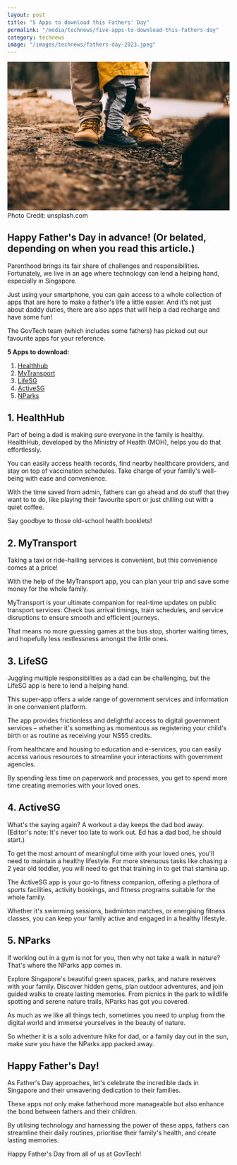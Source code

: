 ```yaml
---
layout: post
title: "5 Apps to download this Fathers' Day"
permalink: "/media/technews/five-apps-to-download-this-fathers-day"
category: technews
image: "/images/technews/fathers-day-2023.jpeg"
---
```


![Fathers' Day 2023](/images/technews/fathers-day-2023.jpeg)
Photo Credit: unsplash.com

## Happy Father's Day in advance! (Or belated, depending on when you read this article.)
Parenthood brings its fair share of challenges and responsibilities. Fortunately, we live in an age where technology can lend a helping hand, especially in Singapore.

Just using your smartphone, you can gain access to a whole collection of apps that are here to make a father's life a little easier. And it’s not just about daddy duties, there are also apps that will help a dad recharge and have some fun!

The GovTech team (which includes some fathers) has picked out our favourite apps for your reference.

**5 Apps to download:**
1. [Healthhub](/media/technews/five-apps-to-download-this-fathers-day#1-healthhub)
2. [MyTransport](/media/technews/five-apps-to-download-this-fathers-day#2-mytransport)
3. [LifeSG](/media/technews/five-apps-to-download-this-fathers-day#3-lifesg)
4. [ActiveSG](/media/technews/five-apps-to-download-this-fathers-day#4-activesg)
5. [NParks](/media/technews/five-apps-to-download-this-fathers-day#5-nparks)

## 1. HealthHub
Part of being a dad is making sure everyone in the family is healthy. HealthHub, developed by the Ministry of Health (MOH), helps you do that effortlessly.

You can easily access health records, find nearby healthcare providers, and stay on top of vaccination schedules. Take charge of your family's well-being with ease and convenience.

With the time saved from admin, fathers can go ahead and do stuff that they want to to do, like playing their favourite sport or  just chilling out with a quiet coffee.

Say goodbye to those old-school health booklets!

## 2. MyTransport
Taking a taxi or ride-hailing services is convenient, but this convenience comes at a price!

With the help of the MyTransport app, you can plan your trip and save some money for the whole family.

MyTransport is your ultimate companion for real-time updates on public transport services: Check bus arrival timings, train schedules, and service disruptions to ensure smooth and efficient journeys.

That means no more guessing games at the bus stop, shorter waiting times, and hopefully less restlessness amongst the little ones.


## 3. LifeSG
Juggling multiple responsibilities as a dad can be challenging, but the LifeSG app is here to lend a helping hand.

This super-app offers a wide range of government services and information in one convenient platform.

The app provides frictionless and delightful access to digital government services – whether it's something as momentous as registering your child's birth or as routine as receiving your NS55 credits.

From healthcare and housing to education and e-services, you can easily access various resources to streamline your interactions with government agencies.

By spending less time on paperwork and processes, you get to spend more time creating memories with your loved ones.


## 4. ActiveSG
What's the saying again? A workout a day keeps the dad bod away. (Editor's note: It's never too late to work out. Ed has a dad bod, he should start.)

To get the most amount of meaningful time with your loved ones, you'll need to maintain a healthy lifestyle. For more strenuous tasks like chasing a 2 year old toddler, you will need to get that training in to get that stamina up. 

The ActiveSG app is your go-to fitness companion, offering a plethora of sports facilities, activity bookings, and fitness programs suitable for the whole family.

Whether it's swimming sessions, badminton matches, or energising fitness classes, you can keep your family active and engaged in a healthy lifestyle.

## 5. NParks
If working out in a gym is not for you, then why not take a walk in nature? That's where the NParks app comes in.

Explore Singapore's beautiful green spaces, parks, and nature reserves with your family. Discover hidden gems, plan outdoor adventures, and join guided walks to create lasting memories. From picnics in the park to wildlife spotting and serene nature trails, NParks has got you covered.

As much as we like all things tech, sometimes you need to unplug from the digital world and immerse yourselves in the beauty of nature.

So whether it is a solo adventure hike for dad, or a family day out in the sun, make sure you have the NParks app packed away.

## Happy Father's Day!
As Father's Day approaches, let's celebrate the incredible dads in Singapore and their unwavering dedication to their families.

These apps not only make fatherhood more manageable but also enhance the bond between fathers and their children.

By utilising technology and harnessing the power of these apps, fathers can streamline their daily routines, prioritise their family's health, and create lasting memories.

Happy Father's Day from all of us at GovTech! 
